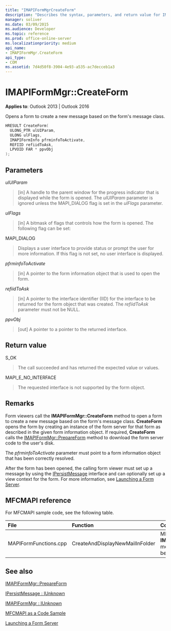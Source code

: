 ```yaml
---
title: "IMAPIFormMgrCreateForm"
description: "Describes the syntax, parameters, and return value for IMAPIFormMgrCreateForm, which opens a form to create a new message based on the form's message class."
manager: soliver
ms.date: 03/09/2015
ms.audience: Developer
ms.topic: reference
ms.prod: office-online-server
ms.localizationpriority: medium
api_name:
- IMAPIFormMgr.CreateForm
api_type:
- COM
ms.assetid: 7d4d50f8-3904-4e93-a535-ac7decceb1a3
---
```


# IMAPIFormMgr::CreateForm

  
  
**Applies to**: Outlook 2013 | Outlook 2016 
  
Opens a form to create a new message based on the form's message class.
  
```cpp
HRESULT CreateForm(
  ULONG_PTR ulUIParam,
  ULONG ulFlags,
  IMAPIFormInfo pfrminfoToActivate,
  REFIID refiidToAsk,
  LPVOID FAR * ppvObj
);
```

## Parameters

 _ulUIParam_
  
> [in] A handle to the parent window for the progress indicator that is displayed while the form is opened. The  _ulUIParam_ parameter is ignored unless the MAPI_DIALOG flag is set in the _ulFlags_ parameter. 
    
 _ulFlags_
  
> [in] A bitmask of flags that controls how the form is opened. The following flag can be set:
    
MAPI_DIALOG 
  
> Displays a user interface to provide status or prompt the user for more information. If this flag is not set, no user interface is displayed.
    
 _pfrminfoToActivate_
  
> [in] A pointer to the form information object that is used to open the form.
    
 _refiidToAsk_
  
> [in] A pointer to the interface identifier (IID) for the interface to be returned for the form object that was created. The  _refiidToAsk_ parameter must not be NULL. 
    
 _ppvObj_
  
> [out] A pointer to a pointer to the returned interface.
    
## Return value

S_OK 
  
> The call succeeded and has returned the expected value or values.
    
MAPI_E_NO_INTERFACE 
  
> The requested interface is not supported by the form object.
    
## Remarks

Form viewers call the **IMAPIFormMgr::CreateForm** method to open a form to create a new message based on the form's message class. **CreateForm** opens the form by creating an instance of the form server for that form as described in the given form information object. If required, **CreateForm** calls the [IMAPIFormMgr::PrepareForm](imapiformmgr-prepareform.md) method to download the form server code to the user's disk. 
  
The  _pfrminfoToActivate_ parameter must point to a form information object that has been correctly resolved. 
  
After the form has been opened, the calling form viewer must set up a message by using the [IPersistMessage](ipersistmessageiunknown.md) interface and can optionally set up a view context for the form. For more information, see [Launching a Form Server](launching-a-form-server.md). 
  
## MFCMAPI reference

For MFCMAPI sample code, see the following table.
  
|**File**|**Function**|**Comment**|
|:-----|:-----|:-----|
|MAPIFormFunctions.cpp  <br/> |CreateAndDisplayNewMailInFolder  <br/> |MFCMAPI uses the **IMAPIFormMgr::CreateForm** method to create a form before displaying it. |
   
## See also



[IMAPIFormMgr::PrepareForm](imapiformmgr-prepareform.md)
  
[IPersistMessage : IUnknown](ipersistmessageiunknown.md)
  
[IMAPIFormMgr : IUnknown](imapiformmgriunknown.md)


[MFCMAPI as a Code Sample](mfcmapi-as-a-code-sample.md)
  
[Launching a Form Server](launching-a-form-server.md)

